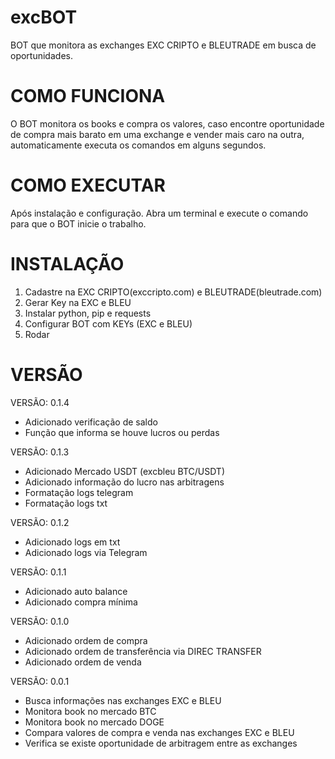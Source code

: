 # excBOT
BOT que monitora as exchanges EXC CRIPTO e BLEUTRADE em busca de oportunidades.

# COMO FUNCIONA
O BOT monitora os books e compra os valores, caso encontre oportunidade de compra mais barato em uma exchange e vender mais caro na outra, automaticamente executa os comandos em alguns segundos.

# COMO EXECUTAR
Após instalação e configuração. Abra um terminal e execute o comando para que o BOT inicie o trabalho.

# INSTALAÇÃO
1. Cadastre na EXC CRIPTO(exccripto.com) e BLEUTRADE(bleutrade.com)
2. Gerar Key na EXC e BLEU
3. Instalar python, pip e requests
4. Configurar BOT com KEYs (EXC e BLEU)
5. Rodar

# VERSÃO
VERSÃO: 0.1.4
- Adicionado verificação de saldo
- Função que informa se houve lucros ou perdas

VERSÃO: 0.1.3
- Adicionado Mercado USDT (excbleu BTC/USDT)
- Adicionado informação do lucro nas arbitragens
- Formatação logs telegram
- Formatação logs txt

VERSÃO: 0.1.2
- Adicionado logs em txt
- Adicionado logs via Telegram 

VERSÃO: 0.1.1
- Adicionado auto balance
- Adicionado compra mínima

VERSÃO: 0.1.0
- Adicionado ordem de compra
- Adicionado ordem de transferência via DIREC TRANSFER
- Adicionado ordem de venda

VERSÃO: 0.0.1
- Busca informações nas exchanges EXC e BLEU
- Monitora book no mercado BTC
- Monitora book no mercado DOGE
- Compara valores de compra e venda nas exchanges EXC e BLEU
- Verifica se existe oportunidade de arbitragem entre as exchanges









